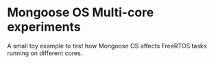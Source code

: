 # Mongoose OS Multi-core experiments

A small toy example to test how Mongoose OS affects FreeRTOS tasks running on different cores.